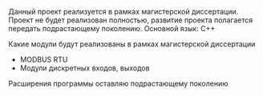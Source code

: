 Данный проект реализуется в рамках магистерской диссертации.
Проект не будет реализован полностью, развитие проекта полагается передать подрастающему поколению.
Основной язык: С++

Какие модули будут реализованы в рамках магистерской диссертации
- MODBUS RTU
- Модули дискретных входов, выходов

Расширения программы оставляю подрастающему поколению
